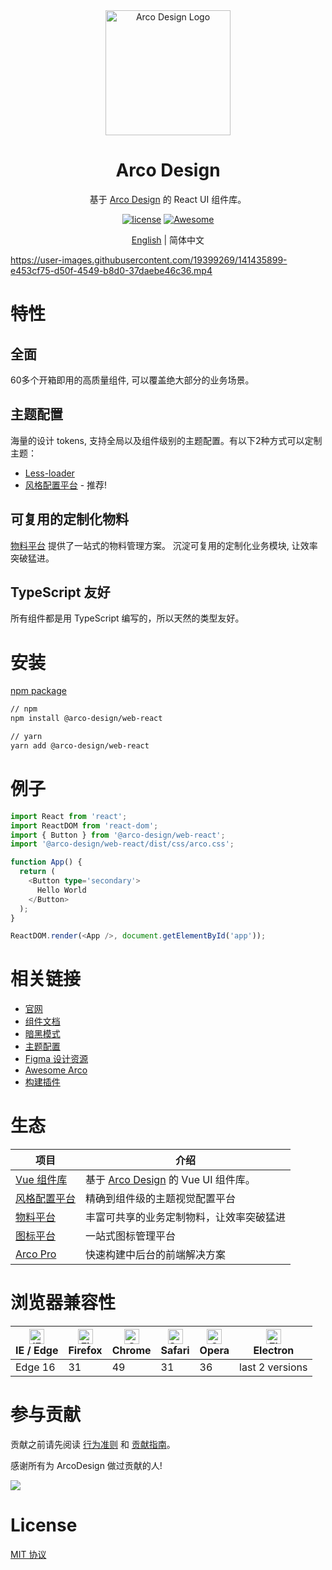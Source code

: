 <div align="center">
  <a href="https://arco.design" target="_blank">
    <img alt="Arco Design Logo" width="200" src="https://avatars.githubusercontent.com/u/64576149?s=200&v=4"/>
  </a>
</div>

<div align="center">
  <h1>Arco Design</h1>
</div>

<div align="center">

基于 [Arco Design](https://arco.design/) 的 React UI 组件库。

[![license](https://img.shields.io/badge/license-MIT-blue.svg)](https://github.com/arco-design/arco-design/blob/main/LICENSE)
[![Awesome](https://cdn.rawgit.com/sindresorhus/awesome/d7305f38d29fed78fa85652e3a63e154dd8e8829/media/badge.svg)](https://github.com/arco-design/awesome-arco)

</div>

<div align="center">

[English](./README.md) | 简体中文

</div>

https://user-images.githubusercontent.com/19399269/141435899-e453cf75-d50f-4549-b8d0-37daebe46c36.mp4

# 特性

## 全面

60多个开箱即用的高质量组件, 可以覆盖绝大部分的业务场景。

## 主题配置

海量的设计 tokens, 支持全局以及组件级别的主题配置。有以下2种方式可以定制主题：

* [Less-loader](https://arco.design/react/docs/theme)
* [风格配置平台](https://arco.design/themes) - 推荐!

## 可复用的定制化物料 

[物料平台](https://arco.design/material/) 提供了一站式的物料管理方案。 沉淀可复用的定制化业务模块, 让效率突破猛进。

## TypeScript 友好

所有组件都是用 TypeScript 编写的，所以天然的类型友好。


# 安装

[npm package](https://www.npmjs.com/package/@arco-design/web-react)

```bash
// npm
npm install @arco-design/web-react

// yarn
yarn add @arco-design/web-react
```

# 例子

```typescript
import React from 'react';
import ReactDOM from 'react-dom';
import { Button } from '@arco-design/web-react';
import '@arco-design/web-react/dist/css/arco.css';

function App() {
  return (
    <Button type='secondary'>
      Hello World
    </Button>
  );
}

ReactDOM.render(<App />, document.getElementById('app'));
```

# 相关链接

* [官网](https://arco.design/)
* [组件文档](https://arco.design/react/components/overview)
* [暗黑模式](https://arco.design/react/docs/dark)
* [主题配置](https://arco.design/react/docs/theme)
* [Figma 设计资源](https://www.figma.com/file/M66cTiLXHa4SVyZIlfY5Pb/arco-Design-System?node-id=7945%3A44563)
* [Awesome Arco](https://github.com/arco-design/awesome-arco)
* [构建插件](https://github.com/arco-design/arco-plugins)

# 生态

| 项目               | 介绍                                             |
| --------------------- | ------------------------------------------------------- |
| [Vue 组件库] | 基于 [Arco Design](https://arco.design/) 的 Vue UI 组件库。 |
| [风格配置平台] | 精确到组件级的主题视觉配置平台 |
| [物料平台] | 丰富可共享的业务定制物料，让效率突破猛进 |
| [图标平台] | 一站式图标管理平台 |
| [Arco Pro] | 快速构建中后台的前端解决方案 |

[Vue 组件库]: https://arco.design/vue/docs/start
[风格配置平台]: https://arco.design/themes
[物料平台]: https://arco.design/material
[图标平台]: https://arco.design/iconbox
[Arco Pro]: https://arco.design/pro/

# 浏览器兼容性

| [<img src="https://p1-arco.byteimg.com/tos-cn-i-uwbnlip3yd/08095282566ac4e0fd98f89aed934b65.png~tplv-uwbnlip3yd-png.png" alt="IE / Edge" width="24px" height="24px" />](http://godban.github.io/browsers-support-badges/)<br/>IE / Edge | [<img src="https://p1-arco.byteimg.com/tos-cn-i-uwbnlip3yd/40ad73571879dd8d9fd3fd524e0e45a4.png~tplv-uwbnlip3yd-png.png" alt="Firefox" width="24px" height="24px" />](http://godban.github.io/browsers-support-badges/)<br/>Firefox | [<img src="https://p1-arco.byteimg.com/tos-cn-i-uwbnlip3yd/4f59d35f6d6837b042c8badd95871b1d.png~tplv-uwbnlip3yd-png.png" alt="Chrome" width="24px" height="24px" />](http://godban.github.io/browsers-support-badges/)<br/>Chrome | [<img src="https://p1-arco.byteimg.com/tos-cn-i-uwbnlip3yd/eee2667f837a9c2ed531805850bf43ec.png~tplv-uwbnlip3yd-png.png" alt="Safari" width="24px" height="24px" />](http://godban.github.io/browsers-support-badges/)<br/>Safari | [<img src="https://p1-arco.byteimg.com/tos-cn-i-uwbnlip3yd/3240334d3967dd263c8f4cdd2d93c525.png~tplv-uwbnlip3yd-png.png" alt="Opera" width="24px" height="24px" />](http://godban.github.io/browsers-support-badges/)<br/>Opera | [<img src="https://p1-arco.byteimg.com/tos-cn-i-uwbnlip3yd/f2454685df95a1a557a61861c5bec256.png~tplv-uwbnlip3yd-png.png" alt="Electron" width="24px" height="24px" />](http://godban.github.io/browsers-support-badges/)<br/>Electron |
| --------- | --------- | --------- | --------- | --------- | --------- |
| Edge 16| 31| 49 | 31 | 36 | last 2 versions |

# 参与贡献

贡献之前请先阅读 [行为准则](./CODE_OF_CONDUCT.md) 和 [贡献指南](./CONTRIBUTING.zh-CN.md)。

感谢所有为 ArcoDesign 做过贡献的人!

<a href="https://github.com/arco-design/arco-design/graphs/contributors"><img src="https://contrib.rocks/image?repo=arco-design/arco-design" /></a>

# License

[MIT 协议](./LICENSE)
